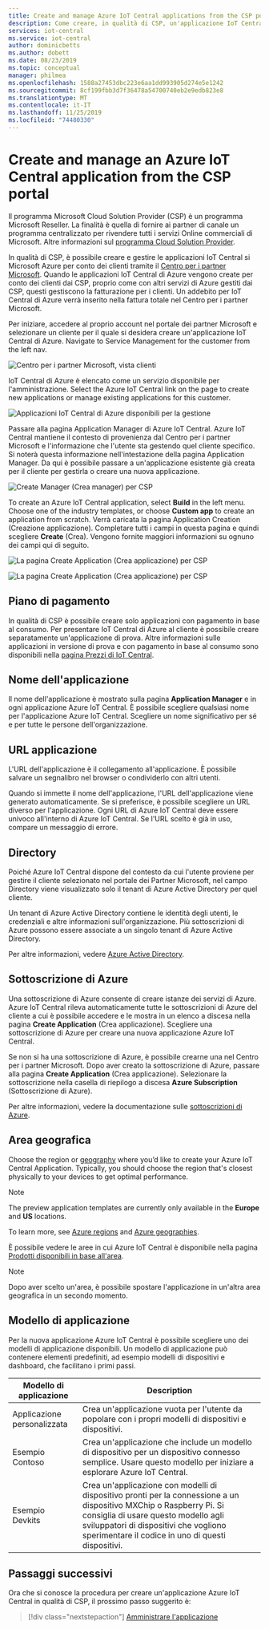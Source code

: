 ```yaml
---
title: Create and manage Azure IoT Central applications from the CSP portal | Microsoft Docs
description: Come creare, in qualità di CSP, un'applicazione IoT Central di Azure per conto del cliente.
services: iot-central
ms.service: iot-central
author: dominicbetts
ms.author: dobett
ms.date: 08/23/2019
ms.topic: conceptual
manager: philmea
ms.openlocfilehash: 1588a27453dbc223e6aa1dd993905d274e5e1242
ms.sourcegitcommit: 8cf199fbb3d7f36478a54700740eb2e9edb823e8
ms.translationtype: MT
ms.contentlocale: it-IT
ms.lasthandoff: 11/25/2019
ms.locfileid: "74480330"
---
```

# <a name="create-and-manage-an-azure-iot-central-application-from-the-csp-portal"></a>Create and manage an Azure IoT Central application from the CSP portal

Il programma Microsoft Cloud Solution Provider (CSP) è un programma Microsoft Reseller. La finalità è quella di fornire ai partner di canale un programma centralizzato per rivendere tutti i servizi Online commerciali di Microsoft. Altre informazioni sul [programma Cloud Solution Provider](https://partner.microsoft.com/cloud-solution-provider).

In qualità di CSP, è possibile creare e gestire le applicazioni IoT Central si Microsoft Azure per conto dei clienti tramite il [Centro per i partner Microsoft](https://partnercenter.microsoft.com/partner/home). Quando le applicazioni IoT Central di Azure vengono create per conto dei clienti dai CSP, proprio come con altri servizi di Azure gestiti dai CSP, questi gestiscono la fatturazione per i clienti. Un addebito per IoT Central di Azure verrà inserito nella fattura totale nel Centro per i partner Microsoft.

Per iniziare, accedere al proprio account nel portale dei partner Microsoft e selezionare un cliente per il quale si desidera creare un'applicazione IoT Central di Azure. Navigate to Service Management for the customer from the left nav.

![Centro per i partner Microsoft, vista clienti](media/howto-create-application-csp/image1.png)

IoT Central di Azure è elencato come un servizio disponibile per l'amministrazione. Select the Azure IoT Central link on the page to create new applications or manage existing applications for this customer.

![Applicazioni IoT Central di Azure disponibili per la gestione](media/howto-create-application-csp/image2.png)

Passare alla pagina Application Manager di Azure IoT Central. Azure IoT Central mantiene il contesto di provenienza dal Centro per i partner Microsoft e l'informazione che l'utente sta gestendo quel cliente specifico. Si noterà questa informazione nell'intestazione della pagina Application Manager. Da qui è possibile passare a un'applicazione esistente già creata per il cliente per gestirla o creare una nuova applicazione.

![Create Manager (Crea manager) per CSP](media/howto-create-application-csp/image3.png)

To create an Azure IoT Central application, select **Build** in the left menu. Choose one of the industry templates, or choose **Custom app** to create an application from scratch. Verrà caricata la pagina Application Creation (Creazione applicazione). Completare tutti i campi in questa pagina e quindi scegliere **Create** (Crea). Vengono fornite maggiori informazioni su ognuno dei campi qui di seguito.

![La pagina Create Application (Crea applicazione) per CSP](media/howto-create-application-csp/image4.png)

![La pagina Create Application (Crea applicazione) per CSP](media/howto-create-application-csp/image4-1.png)

## <a name="payment-plan"></a>Piano di pagamento

In qualità di CSP è possibile creare solo applicazioni con pagamento in base al consumo. Per presentare IoT Central di Azure al cliente è possibile creare separatamente un'applicazione di prova. Altre informazioni sulle applicazioni in versione di prova e con pagamento in base al consumo sono disponibili nella [pagina Prezzi di IoT Central](https://azure.microsoft.com/pricing/details/iot-central/).

## <a name="application-name"></a>Nome dell'applicazione

Il nome dell'applicazione è mostrato sulla pagina **Application Manager** e in ogni applicazione Azure IoT Central. È possibile scegliere qualsiasi nome per l'applicazione Azure IoT Central. Scegliere un nome significativo per sé e per tutte le persone dell'organizzazione.

## <a name="application-url"></a>URL applicazione

L'URL dell'applicazione è il collegamento all'applicazione. È possibile salvare un segnalibro nel browser o condividerlo con altri utenti.

Quando si immette il nome dell'applicazione, l'URL dell'applicazione viene generato automaticamente. Se si preferisce, è possibile scegliere un URL diverso per l'applicazione. Ogni URL di Azure IoT Central deve essere univoco all'interno di Azure IoT Central. Se l'URL scelto è già in uso, compare un messaggio di errore.

## <a name="directory"></a>Directory

Poiché Azure IoT Central dispone del contesto da cui l'utente proviene per gestire il cliente selezionato nel portale dei Partner Microsoft, nel campo Directory viene visualizzato solo il tenant di Azure Active Directory per quel cliente. 

Un tenant di Azure Active Directory contiene le identità degli utenti, le credenziali e altre informazioni sull'organizzazione. Più sottoscrizioni di Azure possono essere associate a un singolo tenant di Azure Active Directory.

Per altre informazioni, vedere [Azure Active Directory](https://docs.microsoft.com/azure/active-directory/).

## <a name="azure-subscription"></a>Sottoscrizione di Azure

Una sottoscrizione di Azure consente di creare istanze dei servizi di Azure. Azure IoT Central rileva automaticamente tutte le sottoscrizioni di Azure del cliente a cui è possibile accedere e le mostra in un elenco a discesa nella pagina **Create Application** (Crea applicazione). Scegliere una sottoscrizione di Azure per creare una nuova applicazione Azure IoT Central.

Se non si ha una sottoscrizione di Azure, è possibile crearne una nel Centro per i partner Microsoft. Dopo aver creato la sottoscrizione di Azure, passare alla pagina **Create Application** (Crea applicazione). Selezionare la sottoscrizione nella casella di riepilogo a discesa **Azure Subscription** (Sottoscrizione di Azure).

Per altre informazioni, vedere la documentazione sulle [sottoscrizioni di Azure](https://docs.microsoft.com/azure/guides/developer/azure-developer-guide#understanding-accounts-subscriptions-and-billing).

## <a name="region"></a>Area geografica

Choose the region or [geography](https://azure.microsoft.com/global-infrastructure/geographies/) where you’d like to create your Azure IoT Central Application. Typically, you should choose the region that's closest physically to your devices to get optimal performance.

> [!NOTE]
> The preview application templates are currently only available in the **Europe** and **US** locations.

To learn more, see [Azure regions](https://azure.microsoft.com/global-infrastructure/regions/) and [Azure geographies](https://azure.microsoft.com/global-infrastructure/geographies/).

È possibile vedere le aree in cui Azure IoT Central è disponibile nella pagina [Prodotti disponibili in base all'area](https://azure.microsoft.com/global-infrastructure/services/?products=iot-central).

> [!Note]
> Dopo aver scelto un'area, è possibile spostare l'applicazione in un'altra area geografica in un secondo momento.

## <a name="application-template"></a>Modello di applicazione

Per la nuova applicazione Azure IoT Central è possibile scegliere uno dei modelli di applicazione disponibili. Un modello di applicazione può contenere elementi predefiniti, ad esempio modelli di dispositivi e dashboard, che facilitano i primi passi.

| Modello di applicazione | Description |
| -------------------- | ----------- |
| Applicazione personalizzata   | Crea un'applicazione vuota per l'utente da popolare con i propri modelli di dispositivi e dispositivi. |
| Esempio Contoso       | Crea un'applicazione che include un modello di dispositivo per un dispositivo connesso semplice. Usare questo modello per iniziare a esplorare Azure IoT Central. |
| Esempio Devkits       | Crea un'applicazione con modelli di dispositivo pronti per la connessione a un dispositivo MXChip o Raspberry Pi. Si consiglia di usare questo modello agli sviluppatori di dispositivi che vogliono sperimentare il codice in uno di questi dispositivi. |

## <a name="next-steps"></a>Passaggi successivi

Ora che si conosce la procedura per creare un'applicazione Azure IoT Central in qualità di CSP, il prossimo passo suggerito è:

> [!div class="nextstepaction"]
> [Amministrare l'applicazione](howto-administer.md)
